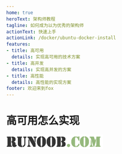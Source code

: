 ```yaml
---
home: true
heroText: 架构师教程
tagline: 如何成为以为优秀的架构师
actionText: 快速上手
actionLink: /docker/ubuntu-docker-install
features:
- title: 高可用
  details: 实现高可用的技术方案
- title: 高并发
  details: 实现高并发的方案
- title: 高性能
  details: 高性能的实现方案
footer: 欢迎来到fox
---
```


# 高可用怎么实现
![df](./runoob-logo.png)